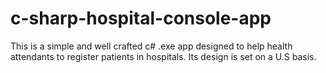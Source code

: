 # c-sharp-hospital-console-app
This is a simple and well crafted c# .exe app designed to help health attendants to register patients in hospitals. Its design is set on a U.S basis.
